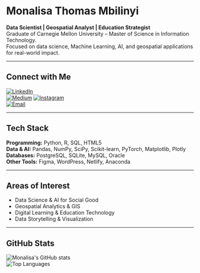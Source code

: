 # Monalisa Thomas Mbilinyi  

**Data Scientist | Geospatial Analyst | Education Strategist**  
Graduate of Carnegie Mellon University – Master of Science in Information Technology.  
Focused on data science, Machine Learning, AI, and geospatial applications for real-world impact.  

---

## Connect with Me  
[![LinkedIn](https://img.shields.io/badge/LinkedIn-0A66C2?style=for-the-badge&logo=linkedin&logoColor=white)](https://www.linkedin.com/in/monalisa-mbilinyi/)  
[![Medium](https://img.shields.io/badge/Medium-12100E?style=for-the-badge&logo=medium&logoColor=white)](https://medium.com/@monalisambilinyi97) 
[![Instagram](https://img.shields.io/badge/Instagram-E4405F?style=for-the-badge&logo=instagram&logoColor=white)](https://www.instagram.com/_monalisa_mbilinyi?utm_source=qr&igsh=MW52MnVqMzkwbGR4dA==)  
[![Email](https://img.shields.io/badge/Email-D14836?style=for-the-badge&logo=gmail&logoColor=white)](mailto:monalisambilinyi97@gmail.com)  

---

## Tech Stack  
**Programming:** Python, R, SQL, HTML5  
**Data & AI:** Pandas, NumPy, SciPy, Scikit-learn, PyTorch, Matplotlib, Plotly  
**Databases:** PostgreSQL, SQLite, MySQL, Oracle  
**Other Tools:** Figma, WordPress, Netlify, Anaconda  

---

## Areas of Interest  
- Data Science & AI for Social Good  
- Geospatial Analytics & GIS  
- Digital Learning & Education Technology  
- Data Storytelling & Visualization  

---

## GitHub Stats  
![Monalisa's GitHub stats](https://github-readme-stats.vercel.app/api?username=MonalisaThomas&show_icons=true&theme=tokyonight)  
![Top Languages](https://github-readme-stats.vercel.app/api/top-langs/?username=MonalisaThomas&layout=compact&theme=tokyonight)  
